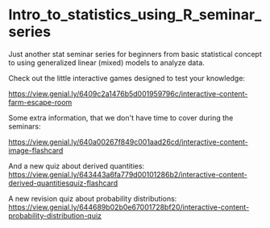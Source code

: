 # Intro_to_statistics_using_R_seminar_series
Just another stat seminar series for beginners from basic statistical concept to using generalized linear (mixed) models to analyze data.

Check out the little interactive games designed to test your knowledge:

https://view.genial.ly/6409c2a1476b5d001959796c/interactive-content-farm-escape-room

Some extra information, that we don't have time to cover during the seminars:

https://view.genial.ly/640a00267f849c001aad26cd/interactive-content-image-flashcard

And a new quiz about derived quantities: https://view.genial.ly/643443a6fa779d00101286b2/interactive-content-derived-quantitiesquiz-flashcard

A new revision quiz about probability distributions: https://view.genial.ly/644689b02b0e67001728bf20/interactive-content-probability-distribution-quiz
